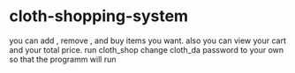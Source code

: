 # cloth-shopping-system
you can add , remove , and buy items you want.
also you can view your cart and your total price.
run cloth_shop 
change cloth_da password to your own so that the programm will run
